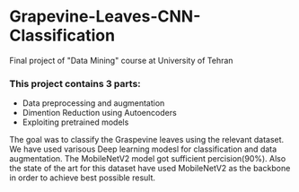 # Grapevine-Leaves-CNN-Classification
Final project of "Data Mining" course at University of Tehran
### This project contains 3 parts:
  - Data preprocessing and augmentation
  - Dimention Reduction using Autoencoders
  - Exploiting pretrained models

The goal was to classify the Graspevine leaves using the relevant dataset. We have used varisous Deep learning modesl for classification and data augmentation. The MobileNetV2 model got sufficient percision(90%). Also the state of the art for this dataset have used MobileNetV2 as the backbone in order to achieve best possible result.
  

